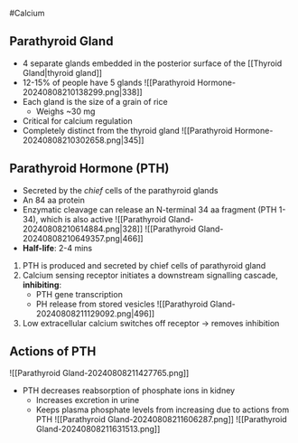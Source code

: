 #Calcium 

## Parathyroid Gland
- 4 separate glands embedded in the posterior surface of the [[Thyroid Gland|thyroid gland]]
- 12-15% of people have 5 glands
![[Parathyroid Hormone-20240808210138299.png|338]]
- Each gland is the size of a grain of rice
	- Weighs ~30 mg
- Critical for calcium regulation
- Completely distinct from the thyroid gland
![[Parathyroid Hormone-20240808210302658.png|345]]
## Parathyroid Hormone (PTH)
- Secreted by the *chief* cells of the parathyroid glands
- An 84 aa protein
- Enzymatic cleavage can release an N-terminal 34 aa fragment (PTH 1-34), which is also active
![[Parathyroid Gland-20240808210614884.png|328]]
![[Parathyroid Gland-20240808210649357.png|466]]
- **Half-life**: 2-4 mins
1. PTH is produced and secreted by chief cells of parathyroid gland
2. Calcium sensing receptor initiates a downstream signalling cascade, **inhibiting**:
	- PTH gene transcription
	- PH release from stored vesicles
![[Parathyroid Gland-20240808211129092.png|496]]
3. Low extracellular calcium switches off receptor → removes inhibition
## Actions of PTH
![[Parathyroid Gland-20240808211427765.png]]
- PTH decreases reabsorption of phosphate ions in kidney
	- Increases excretion in urine
	- Keeps plasma phosphate levels from increasing due to actions from PTH
![[Parathyroid Gland-20240808211606287.png]]
![[Parathyroid Gland-20240808211631513.png]]